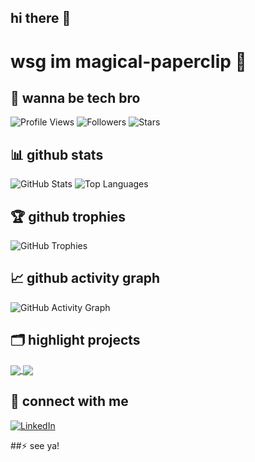 ## hi there 👋

# wsg im magical-paperclip 👋

## 🚀 wanna be tech bro

![Profile Views](https://komarev.com/ghpvc/?username=magical-paperclip&color=blueviolet)
![Followers](https://img.shields.io/github/followers/magical-paperclip?label=Followers)
![Stars](https://img.shields.io/github/stars/magical-paperclip?label=Stars)

## 📊 github stats

![GitHub Stats](https://github-readme-stats.vercel.app/api?username=magical-paperclip&show_icons=true&theme=radical)
![Top Languages](https://github-readme-stats.vercel.app/api/top-langs/?username=magical-paperclip&layout=compact&theme=radical)

## 🏆 github trophies

![GitHub Trophies](https://github-profile-trophy.vercel.app/?username=magical-paperclip&theme=radical)

## 📈 github activity graph

![GitHub Activity Graph](https://activity-graph.herokuapp.com/graph?username=magical-paperclip&theme=dracula)

## 🗂️ highlight projects

<a href="https://github.com/magical-paperclip/project-xyz">
  <img align="center" src="https://github-readme-stats.vercel.app/api/pin/?username=magical-paperclip&repo=project-xyz&theme=radical" />
</a>

<a href="https://github.com/magical-paperclip/another-cool-project">
  <img align="center" src="https://github-readme-stats.vercel.app/api/pin/?username=magical-paperclip&repo=another-cool-project&theme=radical" />
</a>

## 🤝 connect with me

[![LinkedIn](https://img.shields.io/badge/LinkedIn-Connect-blue)](https://www.linkedin.com/in/prakruti-sunil)

##⚡ see ya!
